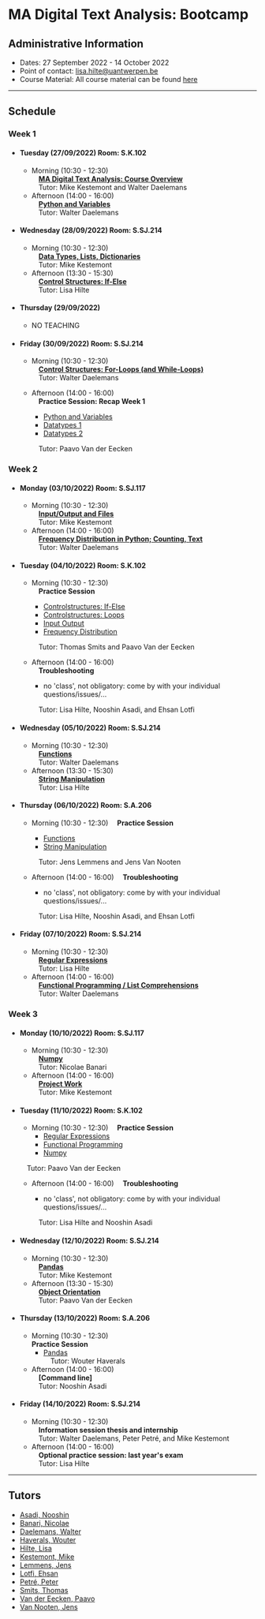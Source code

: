 # MA Digital Text Analysis: Bootcamp 

## Administrative Information
- Dates: 27 September 2022 - 14 October 2022
- Point of contact: [lisa.hilte@uantwerpen.be](mailto:lisa.hilte@uantwerpen.be)
- Course Material:  All course material can be found [here]()


**************************************************************************
## Schedule
###  Week 1

- #### Tuesday (27/09/2022) Room: S.K.102
	- Morning (10:30 - 12:30)  
		&emsp;**[MA Digital Text Analysis: Course Overview](https://raw.githubusercontent.com/dtaantwerp/dtaantwerp.github.io/793f110c6042fa73ddbbe1f45b9b899b903dbac8/notebooks/01_W1_Tue_Ma_DTA_Course_Overview.ipynb)**  
		&emsp;Tutor: Mike Kestemont and Walter Daelemans
	- Afternoon (14:00 - 16:00)  
		&emsp;**[Python and Variables](https://raw.githubusercontent.com/dtaantwerp/dtaantwerp.github.io/793f110c6042fa73ddbbe1f45b9b899b903dbac8/notebooks/02_W1_Tue_Python_and_Variables.ipynb)**  
		&emsp;Tutor: Walter Daelemans
- #### Wednesday (28/09/2022) Room: S.SJ.214
	- Morning (10:30 - 12:30)  
		&emsp;**[Data Types, Lists, Dictionaries](https://raw.githubusercontent.com/dtaantwerp/dtaantwerp.github.io/793f110c6042fa73ddbbe1f45b9b899b903dbac8/notebooks/03_W1_Wed_Data_Types_Lists_Dictionaries.ipynb)**  
		&emsp;Tutor: Mike Kestemont
	- Afternoon (13:30 - 15:30)  
		&emsp;**[Control Structures: If-Else](https://raw.githubusercontent.com/dtaantwerp/dtaantwerp.github.io/793f110c6042fa73ddbbe1f45b9b899b903dbac8/notebooks/04_W1_Wed_Control_structures_if_else.ipynb)**  
		&emsp;Tutor: Lisa Hilte
- #### Thursday (29/09/2022)
	- NO TEACHING
- #### Friday (30/09/2022) Room: S.SJ.214
	- Morning (10:30 - 12:30)  
		&emsp;**[Control Structures: For-Loops (and While-Loops)](https://raw.githubusercontent.com/dtaantwerp/dtaantwerp.github.io/793f110c6042fa73ddbbe1f45b9b899b903dbac8/notebooks/05_W1_Fri_Control_Structures_Loops_For_While.ipynb)**  
		&emsp;Tutor: Walter Daelemans
	- Afternoon (14:00 - 16:00)  
		&emsp;**Practice Session: Recap Week 1**
		- [Python and Variables](https://raw.githubusercontent.com/dtaantwerp/dtaantwerp.github.io/12b652d6955e285f35484c4220b4bb92b7fd9644/exercises/01_python_and_variables.ipynb)
		- [Datatypes 1](https://raw.githubusercontent.com/dtaantwerp/dtaantwerp.github.io/12b652d6955e285f35484c4220b4bb92b7fd9644/exercises/02a_datatypes.ipynb)
		- [Datatypes 2](https://raw.githubusercontent.com/dtaantwerp/dtaantwerp.github.io/12b652d6955e285f35484c4220b4bb92b7fd9644/exercises/02b_datatypes.ipynb)
		
		&emsp;Tutor: Paavo Van der Eecken
		

###  Week 2

- #### Monday (03/10/2022) Room: S.SJ.117
	- Morning (10:30 - 12:30)  
		&emsp;**[Input/Output and Files](https://raw.githubusercontent.com/dtaantwerp/dtaantwerp.github.io/793f110c6042fa73ddbbe1f45b9b899b903dbac8/notebooks/06_W2_Mon_Input_Output_Files.ipynb)**  
		&emsp;Tutor: Mike Kestemont
	- Afternoon (14:00 - 16:00)  
		&emsp;**[Frequency Distribution in Python; Counting, Text](https://raw.githubusercontent.com/dtaantwerp/dtaantwerp.github.io/793f110c6042fa73ddbbe1f45b9b899b903dbac8/notebooks/07_W2_Mon_Frequency_Distribution_in_Python_Counting_Text.ipynb)**  
		&emsp;Tutor: Walter Daelemans
		
- #### Tuesday (04/10/2022) Room: S.K.102
	- Morning (10:30 - 12:30)  
		&emsp;**Practice Session**  
		- [Controlstructures: If-Else](https://raw.githubusercontent.com/dtaantwerp/dtaantwerp.github.io/12b652d6955e285f35484c4220b4bb92b7fd9644/exercises/03_if_else.ipynb)
		- [Controlstructures: Loops](https://raw.githubusercontent.com/dtaantwerp/dtaantwerp.github.io/12b652d6955e285f35484c4220b4bb92b7fd9644/exercises/04_loops.ipynb)
		- [Input Output](https://raw.githubusercontent.com/dtaantwerp/dtaantwerp.github.io/12b652d6955e285f35484c4220b4bb92b7fd9644/exercises/05_input_output.ipynb)
		- [Frequency Distribution](https://raw.githubusercontent.com/dtaantwerp/dtaantwerp.github.io/12b652d6955e285f35484c4220b4bb92b7fd9644/exercises/06_frequency_distribution.ipynb)
		
		&emsp;Tutor: Thomas Smits and Paavo Van der Eecken
	- Afternoon (14:00 - 16:00)  
		&emsp;**Troubleshooting**
		- no 'class', not obligatory: come by with your individual questions/issues/...
		
		&emsp;Tutor: Lisa Hilte, Nooshin Asadi, and Ehsan Lotfi
		
- #### Wednesday (05/10/2022) Room: S.SJ.214
	- Morning (10:30 - 12:30)  
		&emsp;**[Functions](https://raw.githubusercontent.com/dtaantwerp/dtaantwerp.github.io/793f110c6042fa73ddbbe1f45b9b899b903dbac8/notebooks/08_W2_Wed_Functions.ipynb)**  
		&emsp;Tutor: Walter Daelemans
	- Afternoon (13:30 - 15:30)  
		&emsp;**[String Manipulation](https://raw.githubusercontent.com/dtaantwerp/dtaantwerp.github.io/793f110c6042fa73ddbbe1f45b9b899b903dbac8/notebooks/09_W2_Wed_String_Manipulation.ipynb)**  
		&emsp;Tutor: Lisa Hilte

- #### Thursday (06/10/2022) Room: S.A.206
	- Morning (10:30 - 12:30) 
		&emsp;**Practice Session**
		- [Functions](https://raw.githubusercontent.com/dtaantwerp/dtaantwerp.github.io/12b652d6955e285f35484c4220b4bb92b7fd9644/exercises/07_functions.ipynb)
		- [String Manipulation](https://raw.githubusercontent.com/dtaantwerp/dtaantwerp.github.io/12b652d6955e285f35484c4220b4bb92b7fd9644/exercises/08_text_manipulation.ipynb)
		
		&emsp;Tutor: Jens Lemmens and Jens Van Nooten
	- Afternoon (14:00 - 16:00) 
		&emsp;**Troubleshooting**
		- no 'class', not obligatory: come by with your individual questions/issues/...
		
		&emsp;Tutor: Lisa Hilte, Nooshin Asadi, and Ehsan Lotfi
		
- #### Friday (07/10/2022) Room: S.SJ.214
	- Morning (10:30 - 12:30)  
		&emsp;**[Regular Expressions](https://raw.githubusercontent.com/dtaantwerp/dtaantwerp.github.io/793f110c6042fa73ddbbe1f45b9b899b903dbac8/notebooks/10_W2_Fri_Regular_Expressions.ipynb)**  
		&emsp;Tutor: Lisa Hilte
	- Afternoon (14:00 - 16:00)  
		&emsp;**[Functional Programming / List Comprehensions](https://raw.githubusercontent.com/dtaantwerp/dtaantwerp.github.io/793f110c6042fa73ddbbe1f45b9b899b903dbac8/notebooks/12_W3_Mon_Functional_Programming_List_Comprehensions.ipynb)**  
		&emsp;Tutor: Walter Daelemans  


###  Week 3
- #### Monday (10/10/2022) Room: S.SJ.117
	- Morning (10:30 - 12:30)  
		&emsp;**[Numpy](https://raw.githubusercontent.com/dtaantwerp/dtaantwerp.github.io/793f110c6042fa73ddbbe1f45b9b899b903dbac8/notebooks/13_W3_Mon_Numpy.ipynb)**  
		&emsp;Tutor: Nicolae Banari
	- Afternoon (14:00 - 16:00)  
		&emsp;**[Project Work](https://raw.githubusercontent.com/dtaantwerp/dtaantwerp.github.io/793f110c6042fa73ddbbe1f45b9b899b903dbac8/notebooks/11_W2_Fri_Larger_Project.ipynb)**  
		&emsp;Tutor: Mike Kestemont
		
- #### Tuesday (11/10/2022) Room: S.K.102
	- Morning (10:30 - 12:30)
		&emsp;**Practice Session**  
		- [Regular Expressions](https://raw.githubusercontent.com/dtaantwerp/dtaantwerp.github.io/12b652d6955e285f35484c4220b4bb92b7fd9644/exercises/09_regular_expressions.ipynb)
		- [Functional Programming](https://raw.githubusercontent.com/dtaantwerp/dtaantwerp.github.io/12b652d6955e285f35484c4220b4bb92b7fd9644/exercises/10_functional_programming_comprehensions.ipynb)
		- [Numpy](https://raw.githubusercontent.com/dtaantwerp/dtaantwerp.github.io/12b652d6955e285f35484c4220b4bb92b7fd9644/exercises/11_numpy.ipynb)
		
	&emsp;Tutor: Paavo Van der Eecken
	- Afternoon (14:00 - 16:00) 
		&emsp;**Troubleshooting**
		- no 'class', not obligatory: come by with your individual questions/issues/...  		
		
		&emsp;Tutor: Lisa Hilte and Nooshin Asadi
		
- #### Wednesday (12/10/2022) Room: S.SJ.214
	- Morning (10:30 - 12:30)  
	&emsp;**[Pandas](https://raw.githubusercontent.com/dtaantwerp/dtaantwerp.github.io/793f110c6042fa73ddbbe1f45b9b899b903dbac8/notebooks/14_W3_Wed_Object_Orientation_I_Basic_Pandas_Classes_Methods.ipynb)**  
		&emsp;Tutor: Mike Kestemont
	- Afternoon (13:30 - 15:30)  
		&emsp;**[Object Orientation](https://raw.githubusercontent.com/dtaantwerp/dtaantwerp.github.io/4cca7b8e01d4191cc23372dccc0f8ddc29a60ea2/notebooks/15_W3_Wed_Object_Orientation_II_Case_Study.ipynb)**  
		&emsp;Tutor: Paavo Van der Eecken

- #### Thursday (13/10/2022) Room: S.A.206
	- Morning (10:30 - 12:30)  
	     **Practice Session**
	   - [Pandas](https://raw.githubusercontent.com/dtaantwerp/dtaantwerp.github.io/12b652d6955e285f35484c4220b4bb92b7fd9644/exercises/12_pandas.ipynb)  
		&emsp;Tutor: Wouter Haverals
	- Afternoon (14:00 - 16:00)  
		&emsp;**[Command line]**  
		&emsp;Tutor: Nooshin Asadi

- #### Friday (14/10/2022) Room: S.SJ.214
	- Morning (10:30 - 12:30)  
		&emsp;**Information session thesis and internship**  
		&emsp;Tutor: Walter Daelemans, Peter Petré, and Mike Kestemont
	- Afternoon (14:00 - 16:00)  
		&emsp;**Optional practice session: last year's exam**  
		&emsp;Tutor: Lisa Hilte

**************************************************************************
## Tutors

- [Asadi, Nooshin](mailto:nooshin.shahidzadehasadi@uantwerpen.be)
- [Banari, Nicolae](mailto:nicolae.banari@uantwerpen.be)
- [Daelemans, Walter](mailto:walter.daelemans@uantwerpen.be)
- [Haverals, Wouter](mailto:wouter.haverals@uantwerpen.be)
- [Hilte, Lisa](mailto:lisa.hilte@uantwerpen.be)
- [Kestemont, Mike](mailto:mike.kestemont@uantwerpen.be)
- [Lemmens, Jens](mailto:Jens.Lemmens@uantwerpen.be)
- [Lotfi, Ehsan](mailto:ehsan.lotfi@uantwerpen.be)
- [Petré, Peter](mailto:peter.petre@uantwerpen.be)
- [Smits, Thomas](mailto:thomas.smits@uantwerpen.be)
- [Van der Eecken, Paavo](mailto:paavo.vandereecken@uantwerpen.be) 
- [Van Nooten, Jens](mailto:jens.vannooten@uantwerpen.be)
